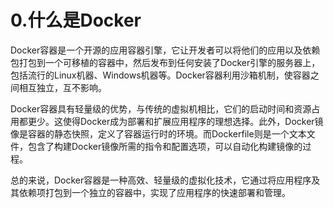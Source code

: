 # 0.什么是Docker

Docker容器是一个开源的应用容器引擎，它让开发者可以将他们的应用以及依赖包打包到一个可移植的容器中，然后发布到任何安装了Docker引擎的服务器上，包括流行的Linux机器、Windows机器等。Docker容器利用沙箱机制，使容器之间相互独立，互不影响。

Docker容器具有轻量级的优势，与传统的虚拟机相比，它们的启动时间和资源占用都更少。这使得Docker成为部署和扩展应用程序的理想选择。此外，Docker镜像是容器的静态快照，定义了容器运行时的环境。而Dockerfile则是一个文本文件，包含了构建Docker镜像所需的指令和配置选项，可以自动化构建镜像的过程。

总的来说，Docker容器是一种高效、轻量级的虚拟化技术，它通过将应用程序及其依赖项打包到一个独立的容器中，实现了应用程序的快速部署和管理。